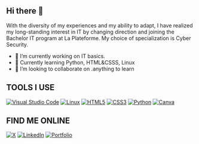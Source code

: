 ## Hi there 👋

With the diversity of my experiences and my ability to adapt, I have realized my long-standing interest in IT by changing direction and joining the Bachelor IT program at La Plateforme. My choice of specialization is Cyber ​​Security.

- 🔭 I’m currently working on IT basics.
- 🌱 Currently learning Python, HTML&CSSS, Linux
- 👯 I’m looking to collaborate on .anything to learn

## TOOLS I USE
[![Visual Studio Code](https://img.shields.io/badge/Visual%20Studio%20Code-007ACC?style=for-the-badge&logo=visual-studio-code&logoColor=white)](https://code.visualstudio.com/)
[![Linux](https://img.shields.io/badge/Linux-FCC624?style=for-the-badge&logo=linux&logoColor=black)](https://www.linux.org/)
[![HTML5](https://img.shields.io/badge/HTML5-E34F26?style=for-the-badge&logo=html5&logoColor=white)](https://developer.mozilla.org/en-US/docs/Web/Guide/HTML/HTML5)
[![CSS3](https://img.shields.io/badge/CSS3-1572B6?style=for-the-badge&logo=css3&logoColor=white)](https://developer.mozilla.org/en-US/docs/Web/CSS)
[![Python](https://img.shields.io/badge/Python-FFD43B?style=for-the-badge&logo=python&logoColor=blue)](https://www.python.org/)
[![Canva](https://img.shields.io/badge/Canva-%2300C4CC.svg?&style=for-the-badge&logo=Canva&logoColor=white)](https://www.canva.com/)


## FIND ME ONLINE
[![X](https://img.shields.io/badge/X-%23000000.svg?style=for-the-badge&logo=X&logoColor=white)](https://x.com/valtuco?t=BzKD3D_xw1yBNU1bJkjvIg&s=03)
[![LinkedIn](https://img.shields.io/badge/LinkedIn-0077B5?style=for-the-badge&logo=linkedin&logoColor=white)](https://www.linkedin.com/in/valentin-rossi-941791114/)
[![Portfolio](https://img.shields.io/badge/Portfolio-255E63?style=for-the-badge&logo=About.me&logoColor=white)](https://img.shields.io/badge/Portfolio-255E63?style=for-the-badge&logo=About.me&logoColor=white)
